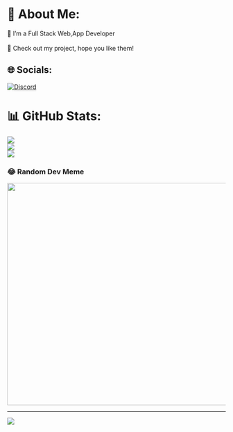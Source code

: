 # 💫 About Me:
🔭 I’m a Full Stack Web,App Developer <br> <br>🌱 Check out my project, hope you like them! <br>




## 🌐 Socials:
[![Discord](https://img.shields.io/badge/Discord-%237289DA.svg?logo=discord&logoColor=white)](https://discord.gg/dodomyg) 
# 📊 GitHub Stats:
![](https://github-readme-stats.vercel.app/api?username=dodomyg&theme=blue-green&hide_border=false&include_all_commits=true&count_private=true)<br/>
![](https://github-readme-streak-stats.herokuapp.com/?user=dodomyg&theme=blue-green&hide_border=false)<br/>
![](https://github-readme-stats.vercel.app/api/top-langs/?username=dodomyg&theme=blue-green&hide_border=false&include_all_commits=true&count_private=true&layout=compact)

### 😂 Random Dev Meme
<img src="https://rm.up.railway.app/" width="512px"/>

---
[![](https://visitcount.itsvg.in/api?id=dodomyg&icon=8&color=4)](https://visitcount.itsvg.in)

<!-- Proudly created with GPRM ( https://gprm.itsvg.in ) -->


